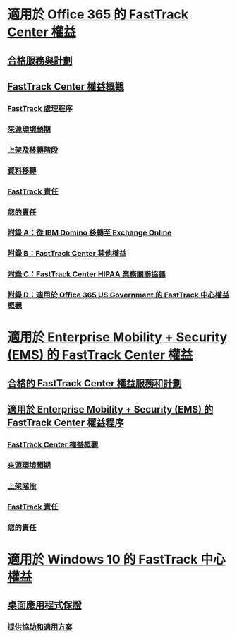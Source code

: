 # [適用於 Office 365 的 FastTrack Center 權益](O365-fasttrack-benefit-for-office-365.md)
## [合格服務與計劃](O365-eligible-services-and-plans.md)
## [FastTrack Center 權益概觀](O365-fasttrack-benefit-overview.md)
### [FastTrack 處理程序](O365-fasttrack-process.md)
### [來源環境預期](O365-source-environment-expectations.md)
### [上架及移轉階段](O365-onboarding-and-migration.md)
### [資料移轉](O365-data-migration.md)
### [FastTrack 責任](O365-fasttrack-responsibilities.md)
### [您的責任](O365-your-responsibilities.md)
### [附錄 A：從 IBM Domino 移轉至 Exchange Online](O365-from-ibm-domino-to-exchange-online.md)
### [附錄 B：FastTrack Center 其他權益](O365-fasttrack-additional-benefits.md)
### [附錄 C：FastTrack Center HIPAA 業務關聯協議](O365-hipaa-business-associate-agreement.md)
### [附錄 D：適用於 Office 365 US Government 的 FastTrack 中心權益概觀](US-Gov-appendix-overview.md)
# [適用於 Enterprise Mobility + Security (EMS) 的 FastTrack Center 權益](https://docs.microsoft.com/en-us/enterprise-mobility-security/Solutions/enterprise-mobility-fasttrack-program?toc=/fasttrack/fasttrack/toc.json)
## [合格的 FastTrack Center 權益服務和計劃](https://docs.microsoft.com/en-us/enterprise-mobility-security/Solutions/fasttrack-center-benefit-for-enterprise-mobility-suite-ems?toc=/fasttrack/fasttrack/toc.json)
## [適用於 Enterprise Mobility + Security (EMS) 的 FastTrack Center 權益程序](https://docs.microsoft.com/en-us/enterprise-mobility-security/Solutions/fasttrack-center-benefit-process-for-enterprise-mobility-suite-ems?toc=/fasttrack/fasttrack/toc.json)
### [FastTrack Center 權益概觀](https://docs.microsoft.com/en-us/enterprise-mobility-security/Solutions/fasttrack-center-benefit-process-for-ems-overview?toc=/fasttrack/fasttrack/toc.json)
### [來源環境預期](https://docs.microsoft.com/en-us/enterprise-mobility-security/Solutions/fasttrack-center-benefit-process-for-ems-environment-expectations?toc=/fasttrack/fasttrack/toc.json)
### [上架階段](https://docs.microsoft.com/en-us/enterprise-mobility-security/Solutions/fasttrack-center-benefit-process-for-ems-phases?toc=/fasttrack/fasttrack/toc.json)
### [FastTrack 責任](https://docs.microsoft.com/en-us/enterprise-mobility-security/Solutions/fasttrack-center-benefit-process-for-ems-fasttrack-responsibilities?toc=/fasttrack/fasttrack/toc.json)
### [您的責任](https://docs.microsoft.com/en-us/enterprise-mobility-security/Solutions/fasttrack-center-benefit-process-for-ems-your-responsibilities?toc=/fasttrack/fasttrack/toc.json)
# [適用於 Windows 10 的 FastTrack 中心權益](Win-10-fasttrack-benefit-for-Windows-10.md)
## [桌面應用程式保證](Win-10-desktop-app-assure.md)
### [提供協助和適用方案](Win-10-daa-assistance-offered-and-plans.md)

